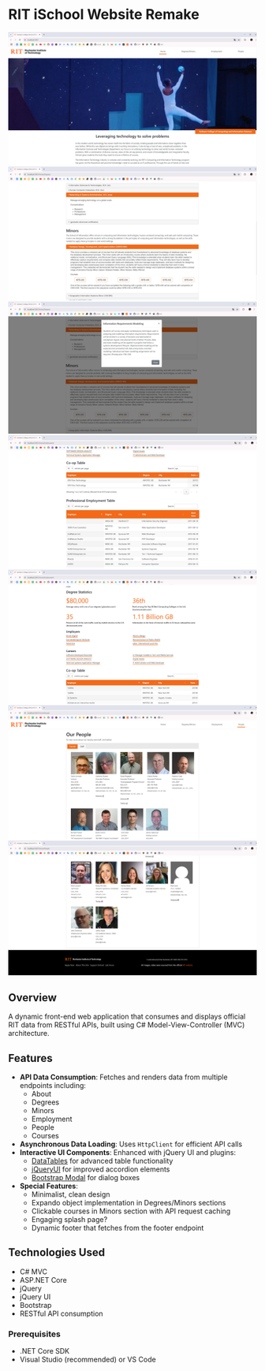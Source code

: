 # RIT iSchool Website Remake

![Project Screenshot](images/splash.png) <!-- Add a screenshot if available -->
![Project Screenshot](images/degrees.png) <!-- Add a screenshot if available -->
![Project Screenshot](images/modal-with-cache.png) <!-- Add a screenshot if available -->
![Project Screenshot](images/search.png) <!-- Add a screenshot if available -->
![Project Screenshot](images/employment.png) <!-- Add a screenshot if available -->
![Project Screenshot](images/faculty.png) <!-- Add a screenshot if available -->
![Project Screenshot](images/footer.png) <!-- Add a screenshot if available -->

## Overview
A dynamic front-end web application that consumes and displays official RIT data from RESTful APIs, built using C# Model-View-Controller (MVC) architecture.

## Features
- **API Data Consumption**: Fetches and renders data from multiple endpoints including:
  - About
  - Degrees
  - Minors
  - Employment
  - People
  - Courses
- **Asynchronous Data Loading**: Uses `HttpClient` for efficient API calls
- **Interactive UI Components**: Enhanced with jQuery UI and plugins:
  - [DataTables](https://datatables.net/) for advanced table functionality
  - [jQueryUI](https://jqueryui.com/accordion/) for improved accordion elements
  - [Bootstrap Modal](https://getbootstrap.com/docs/4.0/components/modal/) for dialog boxes
- **Special Features**:
  - Minimalist, clean design
  - Expando object implementation in Degrees/Minors sections
  - Clickable courses in Minors section with API request caching
  - Engaging splash page?
  - Dynamic footer that fetches from the footer endpoint

## Technologies Used
- C# MVC
- ASP.NET Core
- jQuery
- jQuery UI
- Bootstrap
- RESTful API consumption

### Prerequisites
- .NET Core SDK
- Visual Studio (recommended) or VS Code